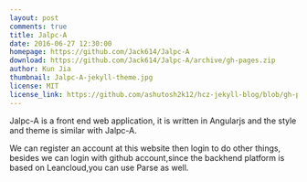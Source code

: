 ```yaml
---
layout: post
comments: true
title: Jalpc-A
date: 2016-06-27 12:30:00
homepage: https://github.com/Jack614/Jalpc-A
download: https://github.com/Jack614/Jalpc-A/archive/gh-pages.zip
author: Kun Jia
thumbnail: Jalpc-A-jekyll-theme.jpg
license: MIT
license_link: https://github.com/ashutosh2k12/hcz-jekyll-blog/blob/gh-pages/LICENSE
---
```


Jalpc-A is a front end web application, it is written in Angularjs and the style and theme is similar with Jalpc-A.

We can register an account at this website then login to do other things, besides we can login with github account,since the backhend platform is based on Leancloud,you can use Parse as well.
